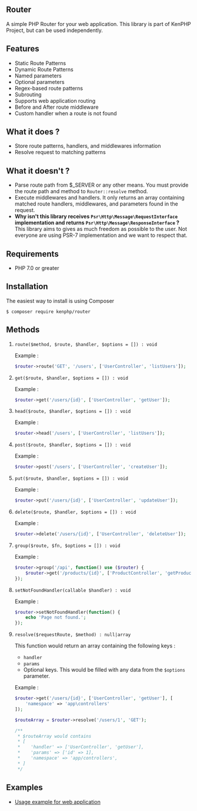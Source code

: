 ## Router
A simple PHP Router for your web application.
This library is part of KenPHP Project, but can be used independently.

## Features
- Static Route Patterns
- Dynamic Route Patterns
- Named parameters
- Optional parameters
- Regex-based route patterns
- Subrouting
- Supports web application routing
- Before and After route middleware
- Custom handler when a route is not found

## What it does ?
- Store route patterns, handlers, and middlewares information
- Resolve request to matching patterns

## What it doesn't ?
- Parse route path from $_SERVER or any other means. You must provide the route path and method to `Router::resolve` method.
- Execute middlewares and handlers. It only returns an array containing matched route handlers, middlewares, and parameters found in the request.
- **Why isn't this library receives `Psr\Http\Message\RequestInterface` implementation and returns `Psr\Http\Message\ResponseInterface` ?** <br>
    This library aims to gives as much freedom as possible to the user. Not everyone are using PSR-7 implementation and we want to respect that.

## Requirements
- PHP 7.0 or greater

## Installation
The easiest way to install is using Composer
```
$ composer require kenphp/router
```

## Methods
1. `route($method, $route, $handler, $options = []) : void`

    Example :
    ```php
    $router->route('GET', '/users', ['UserController', 'listUsers']);
    ```
2. `get($route, $handler, $options = []) : void`

    Example :
    ```php
    $router->get('/users/{id}', ['UserController', 'getUser']);
    ```
3. `head($route, $handler, $options = []) : void`

    Example :
    ```php
    $router->head('/users', ['UserController', 'listUsers']);
    ```
4. `post($route, $handler, $options = []) : void`

    Example :
    ```php
    $router->post('/users', ['UserController', 'createUser']);
    ```
5. `put($route, $handler, $options = []) : void`

    Example :
    ```php
    $router->put('/users/{id}', ['UserController', 'updateUser']);
    ```
6. `delete($route, $handler, $options = []) : void`

    Example :
    ```php
    $router->delete('/users/{id}', ['UserController', 'deleteUser']);
    ```
7. `group($route, $fn, $options = []) : void`

    Example :
    ```php
    $router->group('/api', function() use ($router) {
        $router->get('/products/{id}', ['ProductController', 'getProduct']);
    });
    ```
8. `setNotFoundHandler(callable $handler) : void`

    Example :
    ```php
    $router->setNotFoundHandler(function() {
        echo 'Page not found.';
    });
    ```
9. `resolve($requestRoute, $method) : null|array`

    This function would return an array containing the following keys :
    - `handler`
    - `params`
    - Optional keys. This would be filled with any data from the `$options` parameter.

    Example :
    ```php
    $router->get('/users/{id}', ['UserController', 'getUser'], [
        'namespace' => 'app\controllers'
    ]);

    $routeArray = $router->resolve('/users/1', 'GET');

    /**
     * $routeArray would contains
     * [
     *    'handler' => ['UserController', 'getUser'],
     *    'params' => ['id' => 1],
     *    'namespace' => 'app/controllers',
     * ]
     */
    ```

## Examples
- [Usage example for web application](examples/index.php)
